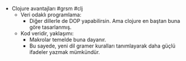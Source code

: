 - Clojure avantajları #grsm #clj
	- Veri odaklı programlama:
		- Diğer dillerle de DOP yapabilirsin. Ama clojure en baştan buna göre tasarlanmış.
	- Kod veridir, yaklaşımı:
		- Makrolar temelde buna dayanır.
		- Bu sayede, yeni dil gramer kuralları tanımlayarak daha güçlü ifadeler yazmak mümkündür.
